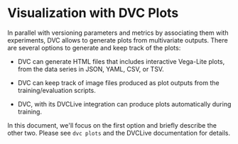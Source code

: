 # Visualization with DVC Plots

In parallel with versioning parameters and metrics by associating them with
experiments, DVC allows to generate plots from multivariate outputs. There are
several options to generate and keep track of the plots:

- DVC can generate HTML files that includes interactive Vega-Lite plots, from
  the data series in JSON, YAML, CSV, or TSV.

- DVC can keep track of image files produced as plot outputs from the
  training/evaluation scripts.

- DVC, with its DVCLive integration can produce plots automatically during
  training.

In this document, we'll focus on the first option and briefly describe the other
two. Please see `dvc plots` and the DVCLive documentation for details.
